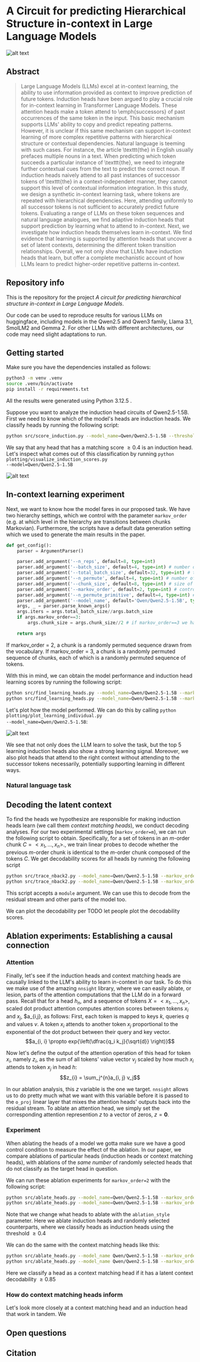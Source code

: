 # A Circuit for predicting Hierarchical Structure in-context in Large Language Models

![alt text](figures/overview_induction.png "Title")

## Abstract

> Large Language Models (LLMs) excel at in-context learning, the ability to use information provided as context to improve prediction of future tokens. Induction heads have been argued to play a crucial role for in-context learning in Transformer Language Models. These attention heads make a token attend to \emph{successors} of past occurrences of the same token in the input. This basic mechanism supports LLMs' ability to copy and predict repeating patterns. However, it is unclear if this same mechanism can support in-context learning of more complex repetitive patterns with hierarchical structure or contextual dependencies. Natural language is teeming with such cases. For instance, the article \texttt{the} in English usually prefaces multiple nouns in a text. When predicting which token succeeds a particular instance of \texttt{the}, we need to integrate further contextual cues from the text to predict the correct noun. If induction heads naively attend to all past instances of successor tokens of \texttt{the} in a context-independent manner, they cannot support this level of contextual information integration. In this study, we design a synthetic in-context learning task, where tokens are repeated with hierarchical dependencies. Here, attending uniformly to all successor tokens is not sufficient to accurately predict future tokens. Evaluating a range of LLMs on these token sequences and natural language analogues, we find adaptive induction heads that support prediction by learning what to attend to in-context. Next, we investigate how induction heads themselves learn in-context. We find evidence that learning is supported by attention heads that uncover a set of latent contexts, determining the different token transition relationships. Overall, we not only show that LLMs have induction heads that learn, but offer a complete mechanistic account of how LLMs learn to predict higher-order repetitive patterns in-context.

## Repository info

This is the repository for the project *A circuit for predicting hierarchical structure in-context in Large Language Models*.


Our code can be used to reproduce results for various LLMs on huggingface, including models in the Qwen2.5 and Qwen3 family, Llama 3.1, SmolLM2 and Gemma 2. For other LLMs with different architectures, our code may need slight adaptations to run.




## Getting started

Make sure you have the dependencies installed as follows:

```bash
python3 -m venv .venv
source .venv/bin/activate
pip install -r requirements.txt
```

All the results were generated using Python 3.12.5 . 

Suppose you want to analyze the induction head circuits of Qwen2.5-1.5B. First we need to know which of the model's heads are induction heads. We classify heads by running the following script:

```bash
python src/score_induction.py --model_name=Qwen/Qwen2.5-1.5B --threshold=0.4
```

We say that any head that has a matching score $\ge 0.4$ is an induction head. Let's inspect what comes out of this classification by running <code>python plotting/visualize_induction_scores.py --model=Qwen/Qwen2.5-1.5B</code>



![alt text](figures/sample_induction_map.png "Title")

## In-context learning experiment
Next, we want to know how the model fares in our proposed task. We have two hierarchy settings, which we control with the parameter <code>markov_order</code> (e.g. at which level in the hierarchy are transitions between chunks Markovian). Furthermore, the scripts have a default data generation setting which we used to generate the main results in the paper.


```python
def get_config():
    parser = ArgumentParser()

    parser.add_argument('--n_reps', default=8, type=int)
    parser.add_argument('--batch_size', default=4, type=int) # number of samples to be processed in parallel. Can be changed, but total_batch_size must be divisible by batch_size
    parser.add_argument('--total_batch_size', default=32, type=int) # total number of samples in experiment
    parser.add_argument('--n_permute', default=4, type=int) # number of 2nd order chunks
    parser.add_argument('--chunk_size', default=8, type=int) # size of 2nd order chunks
    parser.add_argument('--markov_order', default=2, type=int) # controls the hierarchy level
    parser.add_argument('--n_permute_primitive', default=4, type=int) # if markov_order==3, then this controls the number of 2nd order chunks
    parser.add_argument('--model_name', default='Qwen/Qwen2.5-1.5B', type=str)   
    args, _ = parser.parse_known_args()
    args.iters = args.total_batch_size//args.batch_size
    if args.markov_order==3:
        args.chunk_size = args.chunk_size//2 # if markov_order==3 we halve the chunk size to avoid sequences blowing up

    return args
```

If markov_order = 2, a chunk is a randomly permuted sequence drawn from the vocabulary.
If markov_order = 3, a chunk is a randomly permuted sequence of chunks, each of which is a randomly permuted sequence of tokens.

With this in mind, we can obtain the model performance and induction head learning scores by running the following script:

```bash
python src/find_learning_heads.py --model_name=Qwen/Qwen2.5-1.5B --markov_order=2
python src/find_learning_heads.py --model_name=Qwen/Qwen2.5-1.5B --markov_order=3
```

Let's plot how the model performed. We can do this by calling
<code>python plotting/plot_learning_individual.py --model_name=Qwen/Qwen2.5-1.5B</code>:

![alt text](figures/learning_Qwen2.5-1.5B.png "Title")


We see that not only does the LLM learn to solve the task, but the top 5 learning induction heads also show a strong learning signal. Moreover, we also plot heads that attend to the right context without attending to the successor tokens necessarily, potentially supporting learning in different ways.

### Natural language task

## Decoding the latent context

To find the heads we hypothesize are responsible for making induction heads learn (we call them *context matching heads*), we conduct decoding analyses. For our two experimental settings (<code>markov_order=m</code>), we can run the following script to obtain. Specifically, for a set of tokens in an $m$-order chunk $C=<x_1, ..., x_n>$., we train linear probes to decode whether the previous $m$-order chunk is identical to the $m$-order chunk composed of the tokens $C$. We get decodability scores for all heads by running the following script

```bash
python src/trace_nback2.py --model_name=Qwen/Qwen2.5-1.5B --markov_order=2 --module=heads
python src/trace_nback2.py --model_name=Qwen/Qwen2.5-1.5B --markov_order=3 --module=heads
```
This script accepts a <code>module</code> argument. We can use this to decode from the residual stream and other parts of the model too.


We can plot the decodability per
TODO let people plot the decodability scores.


## Ablation experiments: Establishing a causal connection

### Attention

Finally, let's see if the induction heads and context matching heads are causally linked to the LLM's ability to learn in-context in our task. To do this we make use of the amazing <code>nnsight</code> library, where we can easily ablate, or lesion, parts of the attention computations that the LLM do in a forward pass. Recall that for a head $h_n$, and a sequence of tokens $X = <x_1, ..., x_n>$, scaled dot product attention computes attention scores between tokens $x_i$ and $x_j$, $a_{i,j}, as follows: First, each token is mapped to keys $k$, queries $q$ and values $v$. A token $x_i$ attends to another token $x_j$ proportional to the exponential of the dot product between their query and key vector.
$$a_{i, i} \propto exp{\left(\dfrac{q_i  k_j}{\sqrt{d}} \right)}$$

Now let's define the output of the attention operation of this head for token $x_i$, namely $z_i$, as the sum of all tokens' value vector $v_j$ scaled by how much $x_i$ attends to token $x_j$ in head $h$:
$$z_{i} = \sum_j^{n}a_{i, j} v_j$$

In our ablation analysis, this $z$ variable is the one we target. <code>nnsight</code> allows us to do pretty much what we want with this variable before it is passed to the <code>o_proj</code> linear layer that mixes the attention heads' outputs back into the residual stream. To ablate an attention head, we simply set the corresponding attention represention $z$ to a vector of zeros, $z=\boldsymbol{0}$. 

### Experiment

When ablating the heads of a model we gotta make sure we have a good control condition to measure the effect of the ablation. In our paper, we compare ablations of particular heads (induction heads or context matching heads), with ablations of the *same number* of randomly selected heads that do not classify as the target head in question.

We can run these ablation experiments for <code>markov_order=2</code> with the following script:

```bash
python src/ablate_heads.py --model_name=Qwen/Qwen2.5-1.5B --markov_order=2 --ablation_style=induction --threshold=0.4
python src/ablate_heads.py --model_name=Qwen/Qwen2.5-1.5B --markov_order=2 --ablation_style=random_induction --threshold=0.4
```

Note that we change what heads to ablate with the <code>ablation_style</code> parameter. Here we ablate induction heads and randomly selected counterparts, where we classify heads as induction heads using the threshold $\ge0.4$

We can do the same with the context matching heads like this:

```bash
python src/ablate_heads.py --model_name Qwen/Qwen2.5-1.5B --markov_order=2 --batch_size=2 --ablation_style=one_back --threshold=0.85
python src/ablate_heads.py --model_name Qwen/Qwen2.5-1.5B --markov_order=2 --batch_size=2 --ablation_style=random --threshold=0.85
```

Here we classify a head as a context matching head if it has a latent context decodability $\ge0.85$


### How do context matching heads inform 
Let's look more closely at a context matching head and an induction head that work in tandem. We 

## Open questions
## Citation